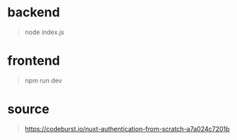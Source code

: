 # backend 

> node index.js

# frontend

> npm run dev

# source

> https://codeburst.io/nuxt-authentication-from-scratch-a7a024c7201b